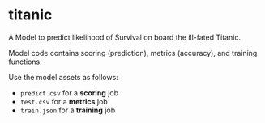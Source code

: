 # titanic

A Model to predict likelihood of Survival on board the ill-fated Titanic.

Model code contains scoring (prediction), metrics (accuracy), and training functions.

Use the model assets as follows:

 - `predict.csv` for a **scoring** job
 - `test.csv` for a **metrics** job
 - `train.json` for a **training** job